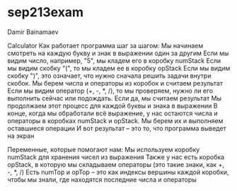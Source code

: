 # sep213exam
Damir Bainamaev

Calculator
Как работает программа шаг за шагом:
Мы начинаем смотреть на каждую букву и знак в выражении один за другим
Если мы видим число, например, "5", мы кладем его в коробку numStack
Если мы видим скобку "(", то мы кладем ее в коробку opStack
Если мы видим скобку ")", это означает, что нужно сначала решить задачи внутри скобок. Мы берем числа и операторы из коробок и считаем результат
Если мы видим оператор (+, -, *, /), то мы проверяем, нужно ли его выполнить сейчас или подождать. Если да, мы считаем результат
Мы продолжаем этот процесс для каждой буквы и знака в выражении
В конце, когда мы обработали всё выражение, у нас остаются числа и операторы в коробках numStack и opStack. Мы берем их и выполняем оставшиеся операции
И вот результат – это то, что программа выведет на экран

Переменные, которые помогают нам:
Мы используем коробку numStack для хранения чисел из выражения
Также у нас есть коробка opStack, в которую мы складываем операторы (это такие знаки, как +, -, *, /)
Есть numTop и opTop – это как индексы вершины каждой коробки, чтобы мы знали, где находятся последние числа и операторы
